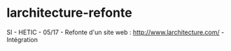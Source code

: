 # larchitecture-refonte
SI - HETIC - 05/17 - Refonte d'un site web : http://www.larchitecture.com/   -  Intégration
